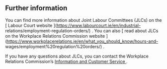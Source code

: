 ##  Further information

You can find more information about Joint Labour Committees (JLCs) on the [
Labour Court website ](https://www.labourcourt.ie/en/industrial-
relations/employment-regulation-orders/) . You can also [ read about JLCs on
the Workplace Relations Commission website
](https://www.workplacerelations.ie/en/what_you_should_know/hours-and-
wages/employment%20regulation%20orders/) .

If you have any questions about JLCs, you can contact the Workplace Relations
Commission’s [ Information and Customer Service
](https://www.workplacerelations.ie/en/contact_us/contact-details/) .
